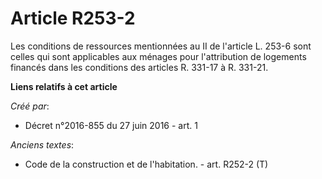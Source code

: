 # Article R253-2

Les conditions de ressources mentionnées au II de l'article L. 253-6 sont celles qui sont applicables aux ménages pour
l'attribution de logements financés dans les conditions des articles R. 331-17 à R. 331-21.

**Liens relatifs à cet article**

_Créé par_:

  - Décret n°2016-855 du 27 juin 2016 - art. 1

_Anciens textes_:

  - Code de la construction et de l'habitation. - art. R252-2 (T)
